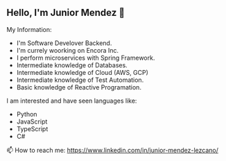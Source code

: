 ## Hello, I'm Junior Mendez 👋 ##

My Information:

* I'm Software Develover Backend.
* I'm currely woorking on Encora Inc.
* I perform microservices with Spring Framework.
* Intermediate knowledge of Databases.
* Intermediate knowledge of Cloud (AWS, GCP)
* Intermediate knowledge of Test Automation.
* Basic knowledge of Reactive Programation.

I am interested and have seen languages ​​like:

  * Python
  * JavaScript
  * TypeScript
  * C#
    
📫 How to reach me:
https://www.linkedin.com/in/junior-mendez-lezcano/

<!--
**Junior-mendez/Junior-mendez** is a ✨ _special_ ✨ repository because its `README.md` (this file) appears on your GitHub profile.

Here are some ideas to get you started:

- 🔭 I’m currently working on ...
- 🌱 I’m currently learning ...
- 👯 I’m looking to collaborate on ...
- 🤔 I’m looking for help with ...
- 💬 Ask me about ...
- 📫 How to reach me: ...
- 😄 Pronouns: ...
- ⚡ Fun fact: ...
-->
